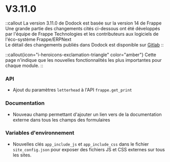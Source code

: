 # V3.11.0

::callout
La version 3.11.0 de Dodock est basée sur la version 14 de Frappe  
Une grande partie des changements cités ci-dessous ont été développés par l'équipe de Frappe Technologies et les contributeurs aux logiciels de l'éco-système Frappe/ERPNext  
Le détail des changements publiés dans Dodock est disponible sur [Gitlab](https://gitlab.com/dokos/dodock/-/releases/v3.11.0)
::

::callout{icon="i-heroicons-exclamation-triangle" color="amber"}
Cette page n'indique que les nouvelles fonctionnalités les plus importantes pour chaque module.
::

### API

- Ajout du paramètres `letterhead` à l'API `frappe.get_print`


### Documentation

- Nouveau champ permettant d'ajouter un lien vers de la documentation externe dans tous les champs des formulaires


### Variables d'environnement

- Nouvelles clés `app_include_js` et `app_include_css` dans le fichier `site_config.json` pour exposer des fichiers JS et CSS externes sur tous les sites.